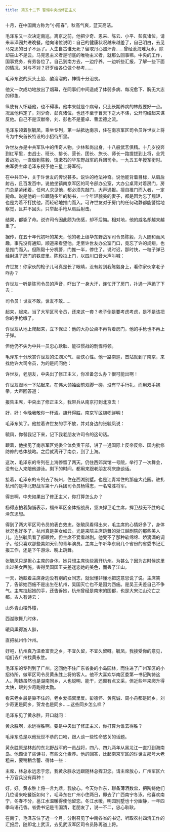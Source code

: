 ```yaml
---
title: 第五十二节 警惕中央出修正主义
---
```


十月，在中国南方称为“小阳春”。秋高气爽，蓝天高洁。

毛泽东又一次决定南巡。离京之前，他把少奇、恩来、陈云、小平、彭真诸位，请来丰泽园共进晚餐。他向诸位说明：自己的健康状况越来越差了，自己明白，去见马克思的日子不远了。人生自古谁无死？留取丹心照汗青……曾经沧海难为水，除却巫山不是云。马克思主义者是彻底的唯物主义者，就那么回事嘛。中央的工作，国事党务，有劳各位了。自己到南方去，一边疗养，一边听些汇报，了解一些下面的情况，对与不对？好歹给各位做个参考……

毛泽东说的灰头土脸、酸溜溜的，神情十分沮丧。

他又一次成功地放出了烟幕，在同事们中间造成了体弱多病、每况愈下、胸无大志的印象。

纵使有人怀疑他，也不碍事。他本来就是个病号，只比长期养病的林彪要好一点。况且他料定了，刘少奇、彭真诸位，也还不至于冒天下之大不讳，公开勾结起来谋反他。自己不是汉献帝，刘、彭也不是董卓、曹孟德之流。

毛泽东领着张毓凤，乘坐专列，第一站抵达南京，住在南京军区司令员许世友上将专为中央首长特设的小招待所里。

许世友亦是中共军队中的传奇人物。少林和尚出身，十八般武艺俱精。十几岁投奔到红军里，由战士、班长、排长、营长、团长、旅长、师长一路提拔到上将，全凭着战功，一直做到陈毅、饶漱石的华东野战军的兵团司令。一九五五年授军衔时。由军委主席毛泽东授予他三星上将军衔。

在中共军中，关于许世友的传说甚多。说许的枪法神奇。说他能背着目标，从肩后射击，且百发百中。说他坐镇南京军区的司令部办公室，大办公桌背对着房门，房门总是紧闭着，任何人求见他，都必须先敲门，大声通报。擅自推门而入者，一定毙命。说是他的一位跟随多年的秘书，一个年轻貌美的妻子，都是因为忘了规矩，也是为着不打扰他，而轻轻地推门而入。可许世友对于房门的任何动静都能警惕地察觉，且并不回头，只举起手枪从肩后射击。

结果，都毙了命。说许司令因此颇为伤感，却不后悔。相对地，他的威名却越来越重了。

据传，在五十年代初叶的某天，他的老上级华东野战军司令员陈毅，为人随和而风趣，事先没有通知，顺道来看望他。走至许世友办公室门口，竟忘了许的规矩，也是推门而入。但陈毅十分机警，门推一半，停住了。说时迟，那时快，一粒子弹已经射进了房门的铁皮里。陈毅拉上门，以四川口音大声叫喊：

许世友！你家伙的枪子儿可真是长了眼睛，没有射到我陈毅身上，看你家伙拿老子咋办？

许世友一听是陈司令员的声音，吓出了一身大汗，连忙开了房门，扑通一声跪了下去：

司令员！世友不敢，世友不敢……

起来，起来。当了大军区司令员，还来这一套？老子倒是要考虑考虑，是不是该把你的手枪缴了。

许世友从地上爬起来，立下保证：他的大办公桌不再背着房门，他的手枪也不再上子弹。

但他仍不失为中共一员忠心耿耿、能征惯战的剽悍将领。

毛泽东十分欣赏许世友的江湖义气、豪侠心性。他一路南巡，首站就到了南京，来找他许大司令员，为的是问问他：

许世友，老朋友，中央出了修正主义，你准备怎么办？很可能出啊！

许世友蹬地一下站起来，在伟大领袖面前双脚一碰，没有举手行礼，而用双手抱拳，大声回答道：

报告主席，中央出了修正主义，我带兵从南京打到北京去！

好，好！今晚我敬你一杯酒。旗开得胜，南京军区旗帜鲜明！

毛泽东笑了。他拉着许世友的手不放，并对身边的张毓凤说：

毓凤，你替我记下来，记下我老朋友许司令的这句话。

跟着，他接见了南京军区党委全体负责干部，讲了一通国际上反帝反修、国内批修防修的总体战略。之后就离开了南京，到了上海。

这次，毛泽东的专列在上海停留了两天。仍住西郊宾馆一号院，举行了一次舞会，没有让人来陪他游泳。剩下的时间，都用来跟老朋友柯庆施谈话。

接着，毛泽东的专列去了杭州，住在西湖别墅。也是江青常住的那座大花园。驻扎杭州的是华北野战军第十八兵团司令员杨得志，一名常胜将军。

得志啊，中央如果出了修正主义，你打算怎么办？

杨得志拍着胸脯表示，福州军区全体指战员，坚决捍卫毛主席，捍卫战无不胜的毛泽东思想。

得到了两大军区司令员的表白效忠，张毓凤看得出来，毛主席的心情好多了，身体状况也好多了。杭州真是美女如云。光是来陪主席跳舞的浙江越剧院的那些美人儿，连张毓凤看了都眼馋。但主席不爱看越剧。他受不了那种软绵绵、娇滴滴的调子。他只喜欢那些美如天仙的青年演员。主席上午听华东局几个省份的省委书记汇报工作，还是下午游泳、晚上跳舞。

张毓凤只是担心主席的身体。她只想主席快些离开杭州。为甚么？因为古时候这里出过美女西施，害得吴国国王夫差迷恋她的美色，而丢了江山。

一天，她趁着主席身边没有别的女同志，就似懂非懂地把这意思说了说。主席笑了，告诉她西施不是出生在杭州，吴国灭亡也不是因为西施。是吴王夫差自己不争气。主席拉起她的手，还告诉她，杭州曾经是南宋的国都，也是大宋江山沦亡之都。古人有诗云：

山外青山楼外楼，

西湖歌舞几时休，

暖风熏得游人醉，

直把杭州作汴州。

好吧，杭州真乃温柔富贵之乡，不宜久留，不宜久留呀。毓凤，我接受你的意见，咱们去广州找黄永胜。

毛泽东的专列到了广州。这回他不住广东省委的小岛园林，而住进了广州军区的小招待所，做军区司令员黄永胜上将的客人。他不大喜欢华南区委第一书记陶铸这人。陶铸虽然也是湖南同乡，人也聪明、能干，还颇有点文采，但近些年来爬升得太快，跟刘少奇跑得太勤。

看来老乡最是靠不住的，老乡爱搞窝里反。彭德怀、黄克诚、周小舟都是同乡，刘少奇更是同乡，贺龙也是同乡……这些同乡怎么样？

毛泽东见了黄永胜，开口就问：

黄永胜啊，永远得胜啊。要是中央出了修正主义，你打算为谁去得胜？

毛泽东总是以他玩世不恭的口吻，跟人谈一些性命悠关的话题。

黄永胜原是林彪的东北野战军的一员战将，四八、四九两年从黑龙江一直打到海南岛。他颇读了些诗书，有些文化素养。他的回答，比起南京军区的许世友那号大老粗来，要稍稍含蓄、得体一些：

主席，林总永远忠于您，我黄永胜永远跟随林总捍卫您。请主席放心，广州军区六十万官兵没有甭种！

好，好。黄永胜上将一言九鼎，我放心。今天你作东，聊备薄酒数盅，把陶铸他们几位请来吃餐饭如何？，毛泽东在广州小住两日，即去了广西南宁冬泳。他喜欢南宁，冬春不分，邕江水温暖得使他留恋。冬江水暖，明园别墅也十分幽静，一年四季鸟语花香。省委书记是韦国清，老朋友了，说一不二，忠心耿耿。

在南宁，毛泽东住了近一个月，分别召见了中南各省的书记，听取农村四清工作的汇报后，随即北上武汉，去见武汉军区司令员陈再道上将。
